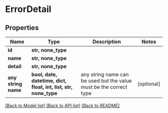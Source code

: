 # ErrorDetail


## Properties
Name | Type | Description | Notes
------------ | ------------- | ------------- | -------------
**id** | **str, none_type** |  | 
**name** | **str, none_type** |  | 
**detail** | **str, none_type** |  | 
**any string name** | **bool, date, datetime, dict, float, int, list, str, none_type** | any string name can be used but the value must be the correct type | [optional]

[[Back to Model list]](../README.md#documentation-for-models) [[Back to API list]](../README.md#documentation-for-api-endpoints) [[Back to README]](../README.md)


